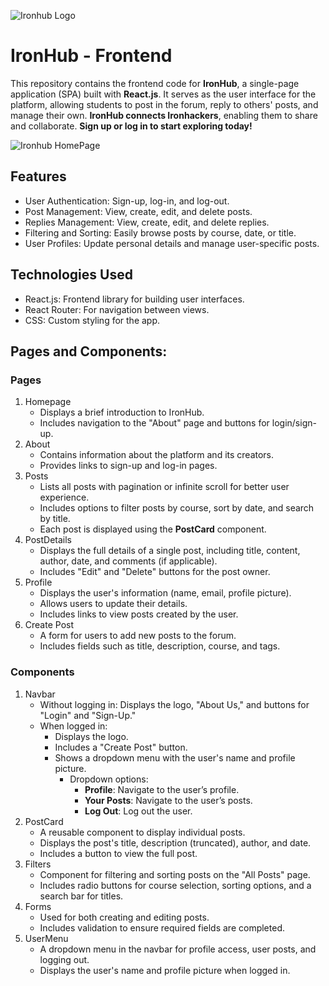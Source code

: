 ![Ironhub Logo](https://github.com/user-attachments/assets/03b894b5-4ef1-43e0-8a29-f4f99f8ba7f3)

# IronHub - Frontend

This repository contains the frontend code for **IronHub**, a single-page application (SPA) built with **React.js**. It serves as the user interface for the platform, allowing students to post in the forum, reply to others' posts, and manage their own. **IronHub connects Ironhackers**, enabling them to share and collaborate. **Sign up or log in to start exploring today!**

![Ironhub HomePage](https://github.com/user-attachments/assets/e330ac2f-8a8f-45d5-99dd-549c478ab72b)


## Features
- User Authentication: Sign-up, log-in, and log-out.
- Post Management: View, create, edit, and delete posts.
- Replies Management: View, create, edit, and delete replies.
- Filtering and Sorting: Easily browse posts by course, date, or title.
- User Profiles: Update personal details and manage user-specific posts.
  
## Technologies Used
- React.js: Frontend library for building user interfaces.
- React Router: For navigation between views.
- CSS: Custom styling for the app.
  
## Pages and Components:

### Pages
1. Homepage
   - Displays a brief introduction to IronHub.
   - Includes navigation to the "About" page and buttons for login/sign-up.
2. About
   - Contains information about the platform and its creators.
   - Provides links to sign-up and log-in pages.
3. Posts
   - Lists all posts with pagination or infinite scroll for better user experience.
   - Includes options to filter posts by course, sort by date, and search by title.
   - Each post is displayed using the **PostCard** component.
4. PostDetails
   - Displays the full details of a single post, including title, content, author, date, and comments (if applicable).
   - Includes "Edit" and "Delete" buttons for the post owner.
5. Profile
   - Displays the user's information (name, email, profile picture).
   - Allows users to update their details.
   - Includes links to view posts created by the user.
6. Create Post
   - A form for users to add new posts to the forum.
   - Includes fields such as title, description, course, and tags.
     
### Components
1. Navbar
   - Without logging in: Displays the logo, "About Us," and buttons for "Login" and "Sign-Up."
   - When logged in:
     - Displays the logo.
     - Includes a "Create Post" button.
     - Shows a dropdown menu with the user's name and profile picture.
       - Dropdown options:
         - **Profile**: Navigate to the user’s profile.
         - **Your Posts**: Navigate to the user’s posts.
         - **Log Out**: Log out the user.
2. PostCard
   - A reusable component to display individual posts.
   - Displays the post's title, description (truncated), author, and date.
   - Includes a button to view the full post.
3. Filters
   - Component for filtering and sorting posts on the "All Posts" page.
   - Includes radio buttons for course selection, sorting options, and a search bar for titles.
4. Forms
   - Used for both creating and editing posts.
   - Includes validation to ensure required fields are completed.
5. UserMenu
   - A dropdown menu in the navbar for profile access, user posts, and logging out.
   - Displays the user's name and profile picture when logged in.
